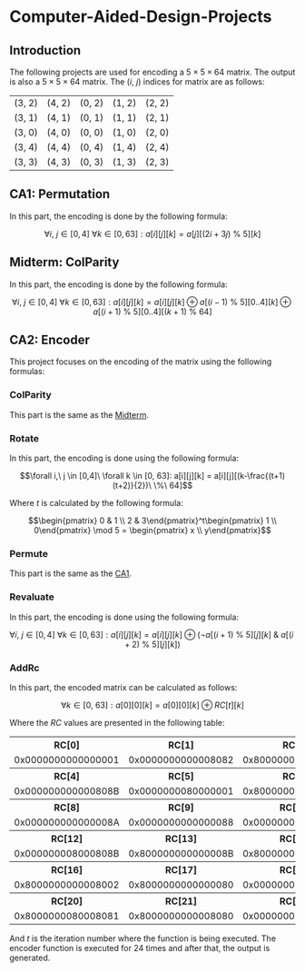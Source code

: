 # Computer-Aided-Design-Projects

## Introduction

The following projects are used for encoding a $5\times 5\times 64$ matrix. The output is also a $5\times 5\times 64$ matrix. The $(i,\ j)$ indices for matrix are as follows:

<table>
    <tr>
        <td>(3, 2)</td>
        <td>(4, 2)</td>
        <td>(0, 2)</td>
        <td>(1, 2)</td>
        <td>(2, 2)</td>
    </tr>
    <tr>
        <td>(3, 1)</td>
        <td>(4, 1)</td>
        <td>(0, 1)</td>
        <td>(1, 1)</td>
        <td>(2, 1)</td>
    </tr>
    <tr>
        <td>(3, 0)</td>
        <td>(4, 0)</td>
        <td>(0, 0)</td>
        <td>(1, 0)</td>
        <td>(2, 0)</td>
    </tr>
    <tr>
        <td>(3, 4)</td>
        <td>(4, 4)</td>
        <td>(0, 4)</td>
        <td>(1, 4)</td>
        <td>(2, 4)</td>
    </tr>
    <tr>
        <td>(3, 3)</td>
        <td>(4, 3)</td>
        <td>(0, 3)</td>
        <td>(1, 3)</td>
        <td>(2, 3)</td>
    </tr>
</table>

## CA1: Permutation

In this part, the encoding is done by the following formula:

$$\forall i,\ j \in [0,4]\ \forall k \in [0, 63]: a[i][j][k] = a[j][(2i+3j)\ \%\ 5][k]$$

## Midterm: ColParity

In this part, the encoding is done by the following formula:

$$\forall i,\ j \in [0,4]\ \forall k \in [0, 63]: a[i][j][k] = a[i][j][k] \oplus a[(i-1)\ \%\ 5][0..4][k] \oplus a[(i+1)\ \%\ 5][0..4][(k+1)\ \%\ 64]$$

## CA2: Encoder

This project focuses on the encoding of the matrix using the following formulas:

### ColParity

This part is the same as the [Midterm](#midterm-colparity).

### Rotate

In this part, the encoding is done using the following formula:

$$\forall i,\ j \in [0,4]\ \forall k \in [0, 63]: a[i][j][k] = a[i][j][(k-\frac{(t+1)(t+2)}{2})\ \%\ 64]$$

Where $t$ is calculated by the following formula:

$$\begin{pmatrix} 0 & 1 \\ 2 & 3\end{pmatrix}^t\begin{pmatrix} 1 \\ 0\end{pmatrix} \mod 5 = \begin{pmatrix} x \\ y\end{pmatrix}$$

### Permute

This part is the same as the [CA1](#ca1-permutation).

### Revaluate

In this part, the encoding is done using the following formula:

$$\forall i,\ j \in [0,4]\ \forall k \in [0, 63]: a[i][j][k] = a[i][j][k] \oplus (\lnot a[(i+1)\ \%\ 5][j][k]\ \&\ a[(i+2)\ \%\ 5][j][k])$$

### AddRc

In this part, the encoded matrix can be calculated as follows:

$$\forall k \in [0,\ 63]: a[0][0][k] = a[0][0][k] \oplus RC[t][k]$$

Where the $RC$ values are presented in the following table:

<table>
    <tr>
        <th>RC[0]</th>
        <th>RC[1]</th>
        <th>RC[2]</th>
        <th>RC[3]</th>
    </tr>
    <tr>
        <td>0x0000000000000001</td>
        <td>0x0000000000008082</td>
        <td>0x800000000000808A</td>
        <td>0x8000000080008000</td>
    </tr>
    <tr>
        <th>RC[4]</th>
        <th>RC[5]</th>
        <th>RC[6]</th>
        <th>RC[7]</th>
    </tr>
    <tr>
        <td>0x000000000000808B</td>
        <td>0x0000000080000001</td>
        <td>0x8000000080008081</td>
        <td>0x8000000000008009</td>
    </tr>
    <tr>
        <th>RC[8]</th>
        <th>RC[9]</th>
        <th>RC[10]</th>
        <th>RC[11]</th>
    </tr>
    <tr>
        <td>0x000000000000008A</td>
        <td>0x0000000000000088</td>
        <td>0x0000000080008009</td>
        <td>0x000000008000000A</td>
    </tr>
    <tr>
        <th>RC[12]</th>
        <th>RC[13]</th>
        <th>RC[14]</th>
        <th>RC[15]</th>
    </tr>
    <tr>
        <td>0x000000008000808B</td>
        <td>0x800000000000008B</td>
        <td>0x8000000000008089</td>
        <td>0x8000000000008003</td>
    </tr>
    <tr>
        <th>RC[16]</th>
        <th>RC[17]</th>
        <th>RC[18]</th>
        <th>RC[19]</th>
    </tr>
    <tr>
        <td>0x8000000000008002</td>
        <td>0x8000000000000080</td>
        <td>0x000000000000800A</td>
        <td>0x800000008000000A</td>
    </tr>
    <tr>
        <th>RC[20]</th>
        <th>RC[21]</th>
        <th>RC[22]</th>
        <th>RC[23]</th>
    </tr>
    <tr>
        <td>0x8000000080008081</td>
        <td>0x8000000000008080</td>
        <td>0x0000000080000001</td>
        <td>0x8000000080008008</td>
    </tr>
</table>

And $t$ is the iteration number where the function is being executed. The encoder function is executed for 24 times and after that, the output is generated.
